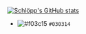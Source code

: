 [![Schlöpp's GitHub stats](https://github-readme-stats.vercel.app/api?username=schlopp&count_private=true&show_icons=true)](https://github.com/anuraghazra/github-readme-stats)
- ![#f03c15](https://via.placeholder.com/15/030314/000000?text=+) `#030314`

